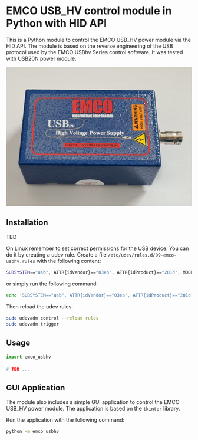 # EMCO USB_HV control module in Python with HID API

This is a Python module to control the EMCO USB_HV power module via the HID API. The module is based on the reverse engineering of the USB protocol used by the EMCO USBhv Series control software. It was tested with USB20N power module.

![Photo of HV power supply USB20N](./emco_usbhv_photo.jpg)

## Installation

TBD

On Linux remember to set correct permissions for the USB device. You can do it by creating a udev rule. Create a file `/etc/udev/rules.d/99-emco-usbhv.rules` with the following content:
```bash
SUBSYSTEM=="usb", ATTR{idVendor}=="03eb", ATTR{idProduct}=="201d", MODE="0666"
```
or simply run the following command:
```bash
echo 'SUBSYSTEM=="usb", ATTR{idVendor}=="03eb", ATTR{idProduct}=="201d", MODE="0666"' | sudo tee /etc/udev/rules.d/99-emco-usbhv.rules
```
Then reload the udev rules:
```bash
sudo udevadm control --reload-rules
sudo udevadm trigger
```

## Usage

```python
import emco_usbhv

# TBD ...

```

## GUI Application

The module also includes a simple GUI application to control the EMCO USB_HV power module. The application is based on the `tkinter` library.

Run the application with the following command:
```bash
python -m emco_usbhv
